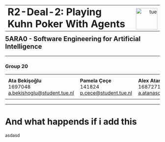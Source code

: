 <!-- HEADER SECTION -->
<div style="margin-bottom: -50px;">
  <table style="width:100%; border: none;">
    <tr>
      <td style="width: 80%; border: none;">
        <h1 style="margin: 0;">R2-Deal-2: Playing Kuhn Poker With Agents</h1>
      </td>
      <td style="width: 20%; text-align: right; border: none;">
        <img src="https://upload.wikimedia.org/wikipedia/commons/7/78/Eindhoven_University_of_Technology_logo_new.png" alt="tue" style="height: 70px; margin-bottom: -5px;">
      </td>
    </tr>
  </table>
</div>
<br>

<!-- REMAINDER OF YOUR README -->
<h2>5ARA0 - Software Engineering for Artificial Intelligence</h2>
<hr>
<h3>Group 20</h3>
<table style="width: 100%; border-collapse: collapse; border: none;">
  <tbody>
    <tr>
      <td style="width: 25%; padding: 10px; vertical-align: top; border: none;">
        <strong>Ata Bekişoğlu</strong><br>
        1697048<br>
        <a href="mailto:a.bekishoglu@student.tue.nl">a.bekishoglu@student.tue.nl</a>
      </td>
      <td style="width: 25%; padding: 10px; vertical-align: top; border: none;">
        <strong>Pamela Çeçe</strong><br>
        141824<br>
        <a href="mailto:p.cece@student.tue.nl">p.cece@student.tue.nl</a>
      </td>
      <td style="width: 25%; padding: 10px; vertical-align: top; border: none;">
        <strong>Alex Atanasov</strong><br>
        1687271<br>
        <a href="mailto:a.atanasov@student.tue.nl">a.atanasov@student.tue.nl</a>
      </td>
      <td style="width: 25%; padding: 10px; vertical-align: top; border: none;">
        <strong>Deniz Özen</strong><br>
        1734970<br>
        <a href="mailto:d.ozen@student.tue.nl">d.ozen@student.tue.nl</a>
      </td>
    </tr>
  </tbody>
</table>
<hr>


# And what happends if i add this
asdasd